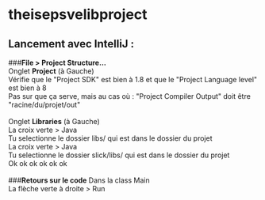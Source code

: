 # theisepsvelibproject

## Lancement avec IntelliJ : 
###**File > Project Structure...**<br>
Onglet **Project** (à Gauche)<br>
Vérifie que le "Project SDK" est bien à 1.8 et que le "Project Language level" est bien à 8<br>
Pas sur que ça serve, mais au cas où : "Project Compiler Output" doit être "racine/du/projet/out"<br>
<br>
Onglet **Libraries** (à Gauche)<br>
La croix verte > Java<br>
Tu selectionne le dossier libs/ qui est dans le dossier du projet<br>
La croix verte > Java<br>
Tu selectionne le dossier slick/libs/ qui est dans le dossier du projet<br>
Ok ok ok ok ok ok <br>
<br>
###**Retours sur le code**
Dans la class Main<br>
La flèche verte à droite > Run<br>
